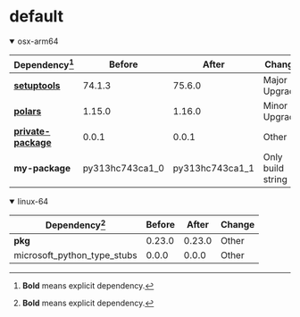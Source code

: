 # default

<details open>
<summary>osx-arm64</summary>

|Dependency[^1]|Before|After|Change|
|-|-|-|-|
|[**setuptools**](https://pypi.org/project/setuptools)|74.1.3|75.6.0|Major Upgrade|
|[**polars**](https://prefix.dev/channels/conda-forge/packages/polars)|1.15.0|1.16.0|Minor Upgrade|
|[**private-package**](https://prefix.dev/channels/setup-pixi-test/packages/private-package)|0.0.1|0.0.1|Other|
|**my-package**|py313hc743ca1_0|py313hc743ca1_1|Only build string|

</details>

<details open>
<summary>linux-64</summary>

|Dependency[^1]|Before|After|Change|
|-|-|-|-|
|**pkg**|0.23.0|0.23.0|Other|
|microsoft_python_type_stubs|0.0.0|0.0.0|Other|

</details>

[^1]: **Bold** means explicit dependency.
[^2]: Dependency got downgraded.

